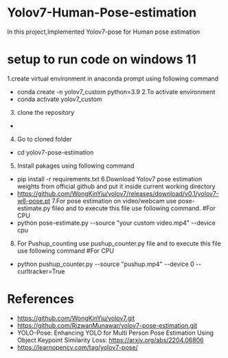 # Yolov7-Human-Pose-estimation
In this project,Implemented Yolov7-pose for Human pose estimation


# setup to run code on windows 11
1.create virtual environment in anaconda prompt using following command 
  * conda create -n yolov7_custom python=3.9
2.To activate environment 
  * conda activate yolov7_custom 
3. clone the repository
  * 
4. Go to cloned folder
  * cd yolov7-pose-estimation
5. Install pakages using following command
  * pip install -r requirements.txt
6.Download Yolov7 pose estimation weights from official github and put it inside current working directory 
  * https://github.com/WongKinYiu/yolov7/releases/download/v0.1/yolov7-w6-pose.pt
 7.For pose estimation on video/webcam use pose-estimate.py fileo and to execute this file use following command.
  #For CPU
  * python pose-estimate.py --source "your custom video.mp4" --device cpu
 8. For Pushup_counting use pushup_counter.py file and to execute this file use following command
  #For CPU
  * python pushup_counter.py --source "pushup.mp4" --device 0 --curltracker=True
# References 
* https://github.com/WongKinYiu/yolov7.git
* https://github.com/RizwanMunawar/yolov7-pose-estimation.git
* YOLO-Pose: Enhancing YOLO for Multi Person Pose Estimation Using Object Keypoint Similarity Loss: https://arxiv.org/abs/2204.06806
* https://learnopencv.com/tag/yolov7-pose/
 
